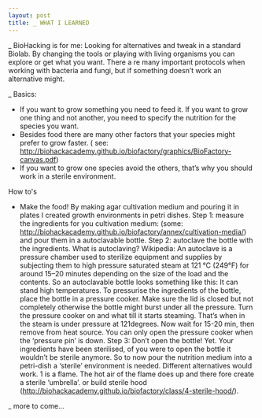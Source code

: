```yaml
---
layout: post
title: _ WHAT I LEARNED
---
```

_ BioHacking is for me:
Looking for alternatives and tweak in a standard Biolab. By changing the tools or playing with living organisms you can explore or get what you want. There a re many important protocols when working with bacteria and fungi, but if something doesn’t work an alternative might. 

_ Basics:
- If you want to grow something you need to feed it. If you want to grow one thing and not another, you need to specify the nutrition for the species you want.
- Besides food there are many other factors that your species might prefer to grow faster. ( see: http://biohackacademy.github.io/biofactory/graphics/BioFactory-canvas.pdf)
- If you want to grow one species avoid the others, that’s why you should work in a sterile environment. 

How to's
- Make the food! By making agar cultivation medium and pouring it in plates I created growth environments in petri dishes.
Step 1: measure the ingredients for you cultivation medium: (some: http://biohackacademy.github.io/biofactory/annex/cultivation-media/) and pour them in a autoclavable bottle.
Step 2: autoclave the bottle with the ingredients. What is autoclaving? Wikipedia: An autoclave is a pressure chamber used to sterilize equipment and supplies by subjecting them to high pressure saturated steam at 121 °C (249°F) for around 15–20 minutes depending on the size of the load and the contents.<img src="http://www.camlab.co.uk/images/thumbs/0009172.gif" alt="" style="float:right;" padding="10px"/> 
So an autoclavable bottle looks something like this:
It can stand high temperatures. To pressurise the ingredients of the bottle, place the bottle in a pressure cooker. Make sure the lid is closed but not completely otherwise the bottle might burst under all the pressure. Turn the pressure cooker on and what till it starts steaming. That’s when in the steam is under pressure at 121degrees. Now wait for 15-20 min, then remove from heat source. You can only open the pressure cooker when the ‘pressure pin’ is down. 
Step 3: Don’t open the bottle! Yet. Your ingredients have been sterilised, of you were to open the bottle it wouldn’t be sterile anymore. So to now pour the nutrition medium into a petri-dish a ‘sterile’ environment is needed. Different alternatives would work. 1 is a flame. The hot air of the flame does up and there fore create a sterile ‘umbrella’. 
 or build sterile hood (http://biohackacademy.github.io/biofactory/class/4-sterile-hood/).

_ more to come...
